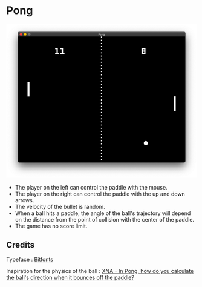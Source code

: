 # Pong

![ScreenShot](/05_Pong/ScreenShot.png?raw=true "OScreenshot of the Pong game")

- The player on the left can control the paddle with the mouse.
- The player on the right can control the paddle with the up and down arrows.
- The velocity of the bullet is random.
- When a ball hits a paddle, the angle of the ball's trajectory will depend on the distance from the point of collision with the center of the paddle.
- The game has no score limit.

## Credits
Typeface : [Bitfonts](http://www.mattlag.com/bitfonts/)

Inspiration for the physics of the ball : [XNA - In Pong, how do you calculate the ball's direction when it bounces off the paddle?](https://gamedev.stackexchange.com/questions/4253/in-pong-how-do-you-calculate-the-balls-direction-when-it-bounces-off-the-paddl)
